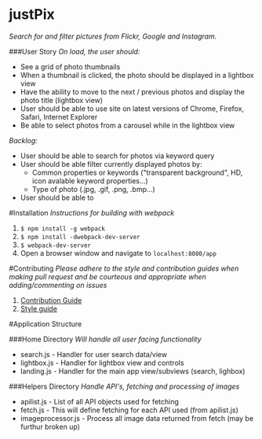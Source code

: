 # justPix
*Search for and filter pictures from Flickr, Google and Instagram.*

###User Story
*On load, the user should:*
- See a grid of photo thumbnails
- When a thumbnail is clicked, the photo should be displayed in a lightbox view
- Have the ability to move to the next / previous photos and display the photo title (lightbox view)
- User should be able to use site on latest versions of Chrome, Firefox, Safari, Internet Explorer
- Be able to select photos from a carousel while in the lightbox view

*Backlog:*
- User should be able to search for photos via keyword query
- User should be able filter currently displayed photos by:
  - Common properties or keywords ("transparent background", HD, icon avalable keyword properties...)
  - Type of photo (.jpg, .gif, .png, .bmp...)
- User should be able to

#Installation
*Instructions for building with webpack*

1. `$ npm install -g webpack` 
2. `$ npm install -dwebpack-dev-server`                
4. `$ webpack-dev-server`
5. Open a browser window and navigate to `localhost:8080/app`

#Contributing
*Please adhere to the style and contribution guides when making pull request and be courteous and appropriate when adding/commenting on issues*

1. [Contribution Guide](CONTRIBUTING.md)
2. [Style guide](STYLE-GUIDE.md)

#Application Structure

###Home Directory
*Will handle all user facing functionality*

- search.js - Handler for user search data/view
- lightbox.js - Handler for lightbox view and controls
- landing.js - Handler for the main app view/subviews (search, lighbox)

###Helpers Directory
*Handle API's, fetching and processing of images*

- apilist.js - List of all API objects used for fetching
- fetch.js - This will define fetching for each API used (from apilist.js)
- imageprocessor.js - Process all image data returned from fetch (may be furthur broken up)